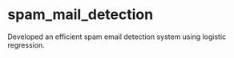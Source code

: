 # spam_mail_detection
Developed an efficient spam email detection system using logistic regression. 
